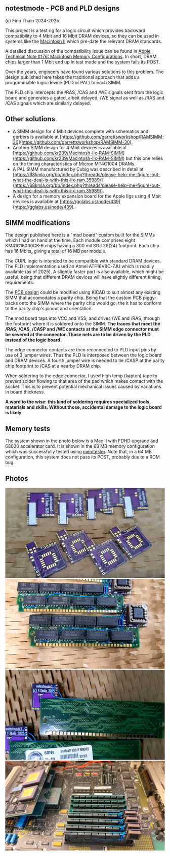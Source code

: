 ## notestmode - PCB and PLD designs

(c) Finn Thain 2024-2025

This project is a test rig for a logic circuit which provides backward compatibility to 4 Mbit and 16 Mbit DRAM devices, so they can be used in systems like the [Macintosh II](https://en.wikipedia.org/wiki/Macintosh_II) which pre-date the relevant DRAM standards.

A detailed discussion of the compatibility issue can be found in [Apple Technical Note #176: Macintosh Memory Configurations](https://www.tech-insider.org/mac/research/acrobat/9204.pdf). In short, DRAM chips larger than 1 Mbit end up in test mode and the system fails its POST.

Over the years, engineers have found various solutions to this problem. The design published here takes the traditional approach that adds a programmable logic device (PLD or PAL) to each SIMM.

The PLD chip intercepts the /RAS, /CAS and /WE signals sent from the logic board and generates a gated, albeit delayed, /WE signal as well as /RAS and /CAS signals which are similarly delayed.

## Other solutions

- A SIMM design for 4 Mbit devices complete with schematics and gerbers is available at [https://github.com/garrettsworkshop/RAMSIMM-30](https://github.com/garrettsworkshop/RAMSIMM-30).
- Another SIMM design for 4 Mbit devices is available at [https://github.com/kr239/Macintosh-IIx-RAM-SIMM](https://github.com/kr239/Macintosh-IIx-RAM-SIMM) but this one relies on the timing characteristics of Micron MT4C1004 DRAMs.
- A PAL SIMM manufactured by Cubig was described in detail at [https://68kmla.org/bb/index.php?threads/please-help-me-figure-out-what-the-deal-is-with-this-iix-ram.35989/](https://68kmla.org/bb/index.php?threads/please-help-me-figure-out-what-the-deal-is-with-this-iix-ram.35989/).
- A design for a memory expansion board for the Apple IIgs using 4 Mbit devices is available at [https://gglabs.us/node/439](https://gglabs.us/node/439).

## SIMM modifications

The design published here is a "mod board" custom built for the SIMMs which I had on hand at the time. Each module comprises eight KM41C16000CK-6 chips having a 300 mil SOJ 26(24) footprint. Each chip has 16 Mbits, giving a total of 16 MB per module.

The CUPL logic is intended to be compatible with standard DRAM devices. The PLD implementation used an Atmel ATF16V8C-7JU which is readily available (as of 2025). A slightly faster part is also available, which might be useful, being that different DRAM devices will have slightly different timing requirements.

The [PCB design](https://oshpark.com/shared_projects/0zsSkGAM) could be modified using KiCAD to suit almost any existing SIMM that accomodates a parity chip. Being that the custom PCB piggy-backs onto the SIMM where the parity chip would go, the it has to conform to the parity chip's pinout and orientation.

The mod board taps into VCC and VSS, and drives /WE and /RAS, through the footprint where it is soldered onto the SIMM.  **The traces that meet the /RAS, /CAS, /CASP and /WE contacts at the SIMM edge connector must be severed at the connector. Those nets are to be driven by the PLD instead of the logic board.**

The edge connector contacts are then reconnected to PLD input pins by use of 3 jumper wires. Thus the PLD is interposed between the logic board and DRAM devices. A fourth jumper wire is needed to tie /CASP at the parity chip footprint to /CAS at a nearby DRAM chip.

When soldering to the edge connector, I used high temp (kapton) tape to prevent solder flowing to that area of the pad which makes contact with the socket. This is to prevent potential mechanical issues caused by variations in board thickness.

**A word to the wise: this kind of soldering requires specialized tools, materials and skills. Without those, accidental damage to the logic board is likely.**

## Memory tests

The system shown in the photo below is a Mac II with FDHD upgrade and 68030 accelerator card. It is shown in the 68 MB memory configuration which was successfully tested using [memtester](https://pyropus.ca./software/memtester/). Note that, in a 64 MB configuration, this system does not pass its POST, probably due to a ROM bug.

## Photos

![](docs/IMG_20250404_154658.jpg)
![](docs/IMG_20250411_140324.jpg)
![](docs/IMG_20250411_140603.jpg)
![](docs/IMG_20250423_154605.jpg)

